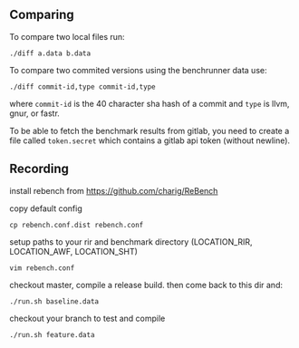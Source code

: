 ## Comparing

To compare two local files run:

    ./diff a.data b.data

To compare two commited versions using the benchrunner data use:

    ./diff commit-id,type commit-id,type

where `commit-id` is the 40 character sha hash of a commit and `type` is llvm, gnur, or fastr.

To be able to fetch the benchmark results from gitlab, you need to create a file called `token.secret` which contains a gitlab api token (without newline).

## Recording

install rebench from https://github.com/charig/ReBench

copy default config

    cp rebench.conf.dist rebench.conf

setup paths to your rir and benchmark directory (LOCATION_RIR, LOCATION_AWF, LOCATION_SHT)

    vim rebench.conf

checkout master, compile a release build. then come back to this dir and:

    ./run.sh baseline.data

checkout your branch to test and compile

    ./run.sh feature.data
